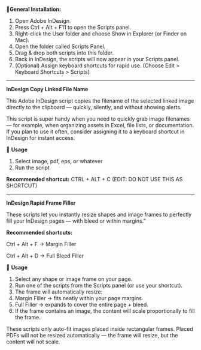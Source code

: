 🚀**General Installation:**

1. Open Adobe InDesign.
2. Press Ctrl + Alt + F11 to open the Scripts panel.
3. Right-click the User folder and choose Show in Explorer (or Finder on Mac).
4. Open the folder called Scripts Panel.
5. Drag & drop both scripts into this folder.
6. Back in InDesign, the scripts will now appear in your Scripts panel.
7. (Optional) Assign keyboard shortcuts for rapid use. (Choose Edit > Keyboard Shortcuts > Scripts)

-------------------------------------------------------------------------------------------------------------------------------------------------------

**InDesign Copy Linked File Name**

This Adobe InDesign script copies the filename of the selected linked image directly to the clipboard — quickly, silently, and without showing alerts.

This script is super handy when you need to quickly grab image filenames — for example, when organizing assets in Excel, file lists, or documentation.
If you plan to use it often, consider assigning it to a keyboard shortcut in InDesign for instant access.

📖 **Usage**
1. Select image, pdf, eps, or whatever
2. Run the script

**Recommended shortcut:**
CTRL + ALT + C (EDIT: DO NOT USE THIS AS SHORTCUT)

-------------------------------------------------------------------------------------------------------------------------------------------------------

**InDesign Rapid Frame Filler**

These scripts let you instantly resize shapes and image frames to perfectly fill your InDesign pages — with bleed or within margins.”

**Recommended shortcuts:**

Ctrl + Alt + F → Margin Filler

Ctrl + Alt + D → Full Bleed Filler

📖 **Usage**
1. Select any shape or image frame on your page.
2. Run one of the scripts from the Scripts panel (or use your shortcut).
3. The frame will automatically resize:
4. Margin Filler → fits neatly within your page margins.
5. Full Filler → expands to cover the entire page + bleed.
6. If the frame contains an image, the content will scale proportionally to fill the frame.

These scripts only auto-fit images placed inside rectangular frames.
Placed PDFs  will not be resized automatically — the frame will resize, but the content will not scale.
